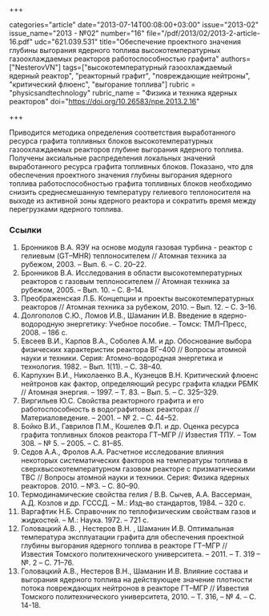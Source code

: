 +++

categories="article"
date="2013-07-14T00:08:00+03:00"
issue="2013-02"
issue_name="2013 - №02"
number="16"
file="/pdf/2013/02/2013-2-article-16.pdf"
udc="621.039.531"
title="Обеспечение проектного значения глубины выгорания ядерного топлива высокотемпературных газоохлаждаемых реакторов работоспособностью графита"
authors=["NesterovVN"]
tags=["высокотемпературный газоохлаждаемый ядерный реактор", "реакторный графит", "повреждающие нейтроны", "критический флюенс", "выгорание топлива"]
rubric = "physicsandtechnology"
rubric_name = "Физика и техника ядерных реакторов"
doi="https://doi.org/10.26583/npe.2013.2.16"

+++

Приводится методика определения соответствия выработанного ресурса графита топливных блоков высокотемпературных газоохлаждаемых реакторов глубине выгорания ядерного топлива. Получены аксиальные распределения локальных значений выработанного ресурса графита топливных блоков. Показано, что для обеспечения проектного значения глубины выгорания ядерного топлива работоспособностью графита топливных блоков необходимо снизить среднесмешанную температуру гелиевого теплоносителя на выходе из активной зоны ядерного реактора и сократить время между перегрузками ядерного топлива.

### Ссылки

1. Бронников В.А. ЯЭУ на основе модуля газовая турбина - реактор с гелиевым (GT–MHR) теплоносителем // Атомная техника за рубежом, 2003. – Вып. 6. – С. 20–22.
2. Бронников В.А. Исследования в области высокотемпературных реакторов с газовым теплоносителем // Атомная техника за рубежом, 2005. – Вып. 10. – С. 8–14.
3. Преображенская Л.Б. Концепции и проекты высокотемпературных реакторов // Атомная техника за рубежом, 2010. – Вып. 12. – С. 3–16.
4. Долгополов С.Ю., Ломов И.В., Шаманин И.В. Введение в ядерно-водородную энергетику: Учебное пособие. – Томск: ТМЛ–Пресс, 2008. – 186 с.
5. Евсеев В.И., Карпов В.А., Соболев А.М. и др. Обоснование выбора физических характеристик реактора ВГ–400 // Вопросы атомной науки и техники. Серия: Атомно-водородная энергетика и технология. 1982. – Вып. 1(11). – С. 38–40.
6. Карпухин В.И., Николаенко В.А., Кузнецов В.Н. Критический флюенс нейтронов как фактор, определяющий ресурс графита кладки РБМК // Атомная энергия. – 1997. – Т. 83. – Вып. 5. – С. 325–329.
7. Виргильев Ю.С. Свойства реакторного графита и его работоспособность в водографитовых реакторах // Материаловедение. – 2001. – № 2. – С. 44–52.
8. Бойко В.И., Гаврилов П.М., Кошелев Ф.П. и др. Оценка ресурса графита топливных блоков реактора ГТ–МГР // Известия ТПУ. – Том 308. – № 5. – 2005. – С. 81–85.
9. Седов А.А., Фролов А.А. Расчетное исследование влияния некоторых систематических факторов на температуры топлива в сверхвысокотемпературном газовом реакторе с призматическими ТВС // Вопросы атомной науки и техники. Серия: Физика ядерных реакторов. 2010. – №3. – С. 80–90.
10. Термодинамические свойства гелия / В.В. Сычев, А.А. Вассерман, А.Д. Козлов и др. ГСССД. – М.: Изд–во стандартов, 1984. – 320 с.
11. Варгафтик Н.Б. Справочник по теплофизическим свойствам газов и жидкостей. – М.: Наука. 1972. – 721 с.
12. Головацкий А.В. , Нестеров В.Н. , Шаманин И.В. Оптимальная температура эксплуатации графита для обеспечения проектной глубины выгорания ядерного топлива в реакторе ГТ–МГР // Известия Томского политехнического университета. – 2011. – Т. 319 – №. 2 – C. 71–76.
13. Головацкий А.В., Нестеров В.Н., Шаманин И.В. Влияние состава и выгорания ядерного топлива на действующее значение плотности потока повреждающих нейтронов в реакторе ГТ–МГР // Известия Томского политехнического университета, 2010. – Т. 316, – № 4. – C. 14-18.